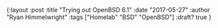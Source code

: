 {:layout :post
:title  "Trying out OpenBSD 6.1"
:date "2017-05-27"
:author "Ryan Himmelwright"
:tags ["Homelab" "BSD" "OpenBSD"]
:draft? true
}
